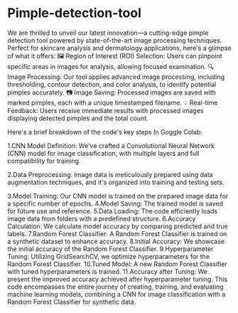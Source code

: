 # Pimple-detection-tool

We are thrilled to unveil our latest innovation—a cutting-edge pimple detection tool powered by state-of-the-art image processing techniques. Perfect for skincare analysis and dermatology applications, here's a glimpse of what it offers: 🖼️ Region of Interest (ROI) Selection: Users can pinpoint specific areas in images for analysis, allowing focused examination. 🔍 Image Processing: Our tool applies advanced image processing, including thresholding, contour detection, and color analysis, to identify potential pimples accurately. 📷 Image Saving: Processed images are saved with marked pimples, each with a unique timestamped filename. 💡 Real-time Feedback: Users receive immediate results with processed images displaying detected pimples and the total count.

Here's a brief breakdown of the code's key steps In Goggle Colab:

1.CNN Model Definition: We've crafted a Convolutional Neural Network (CNN) model for image classification, with multiple layers and full compatibility for training.

2.Data Preprocessing: Image data is meticulously prepared using data augmentation techniques, and it's organized into training and testing sets.

3.Model Training: Our CNN model is trained on the prepared image data for a specific number of epochs.
4.Model Saving: The trained model is saved for future use and reference.
5.Data Loading: The code efficiently loads image data from folders with a predefined structure.
6.Accuracy Calculation: We calculate model accuracy by comparing predicted and true labels.
7.Random Forest Classifier: A Random Forest Classifier is trained on a synthetic dataset to enhance accuracy.
8.Initial Accuracy: We showcase the initial accuracy of the Random Forest Classifier.
9.Hyperparameter Tuning: Utilizing GridSearchCV, we optimize hyperparameters for the Random Forest Classifier.
10.Tuned Model: A new Random Forest Classifier with tuned hyperparameters is trained.
11.Accuracy after Tuning: We present the improved accuracy achieved after hyperparameter tuning.
This code encompasses the entire journey of creating, training, and evaluating machine learning models, combining a CNN for image classification with a Random Forest Classifier for synthetic data.

